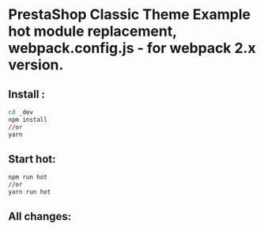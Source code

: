 # PrestaShop Classic Theme Example hot module replacement, webpack.config.js - for webpack 2.x version.


## Install :
```bash
cd _dev
npm install 
//or
yarn 
```

## Start hot:
```bash
npm run hot
//or
yarn run hot
```
## All changes:
